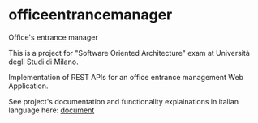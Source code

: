 # officeentrancemanager
Office's entrance manager

This is a project for "Software Oriented Architecture" exam at Università degli Studi di Milano.

Implementation of REST APIs for an office entrance management Web Application.

See project's documentation and functionality explainations in italian language here: 
[document](https://github.com/francescoavant/officeentrancemanager/blob/main/Relazione_progetto_SOA.pdf)
